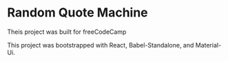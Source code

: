 # Random Quote Machine
Theis project was built for freeCodeCamp

This project was bootstrapped with React, Babel-Standalone, and Material-Ui.
